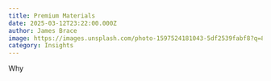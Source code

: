 ```yaml
---
title: Premium Materials
date: 2025-03-12T23:22:00.000Z
author: James Brace
image: https://images.unsplash.com/photo-1597524181043-5df2539fabf8?q=80&w=2070&auto=format&fit=crop&ixlib=rb-4.0.3&ixid=M3wxMjA3fDB8MHxwaG90by1wYWdlfHx8fGVufDB8fHx8fA%3D%3D
category: Insights
---
```

Why
